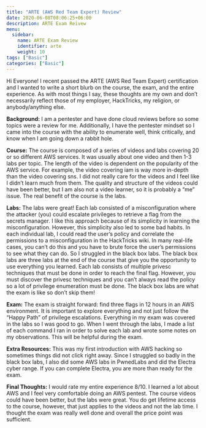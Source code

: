 ```yaml
---
title: "ARTE (AWS Red Team Expert) Review"
date: 2020-06-08T08:06:25+06:00
description: ARTE Exam Reivew
menu:
  sidebar:
    name: ARTE Exam Review
    identifier: arte
    weight: 10
tags: ["Basic"]
categories: ["Basic"]
---
```


Hi Everyone! 
I recent passed the ARTE (AWS Red Team Expert) certification and I wanted to write a short blurb on the course, the exam, and the entire experience. As with most things I say, these thoughts are my own and don’t necessarily reflect those of my employer, HackTricks, my religion, or anybody/anything else. 

**Background:** I am a pentester and have done cloud reviews before so some topics were a review for me. Additionally, I have the pentester mindset so I came into the course with the ability to enumerate well, think critically, and know when I am going down a rabbit hole. 

**Course:** The course is composed of a series of videos and labs covering 20 or so different AWS services. It was usually about one video and then 1-3 labs per topic. The length of the video is dependent on the popularity of the AWS service. For example, the video covering iam is way more in-depth than the video covering sns. I did not really care for the videos and I feel like I didn’t learn much from them. The quality and structure of the videos could have been better, but I am also not a video learner, so it is probably a “me” issue. The real benefit of the course is the labs. 

**Labs:** The labs were great! Each lab consisted of a misconfiguration where the attacker (you) could escalate privileges to retrieve a flag from the secrets manager. I like this approach because of its simplicity in learning the misconfiguration. However, this simplicity also led to some bad habits. In each individual lab, I could read the user’s policy and correlate the permissions to a misconfiguration in the HackTricks wiki. In many real-life cases, you can’t do this and you have to brute force the user’s permissions to see what they can do. So I struggled in the black box labs. The black box labs are three labs at the end of the course that give you the opportunity to use everything you learned. Each lab consists of multiple privesc techniques that must be done in order to reach the final flag. However, you must discover the privesc techniques and you can’t always read the policy so a lot of privilege enumeration must be done. The black box labs are what the exam is like so don’t skip them! 

**Exam:** The exam is straight forward: find three flags in 12 hours in an AWS environment. It is important to explore everything and not just follow the “Happy Path” of privilege escalations. Everything in my exam was covered in the labs so I was good to go. When I went through the labs, I made a list of each command I ran in order to solve each lab and wrote some notes on my observations. This will be helpful during the exam. 

**Extra Resources:** This was my first introduction with AWS hacking so sometimes things did not click right away. Since I struggled so badly in the black box labs, I also did some AWS labs in PwnedLabs and did the Electra cyber range. If you can complete Electra, you are more than ready for the exam. 

**Final Thoughts:** I would rate my entire experience 8/10. I learned a lot about AWS and I feel very comfortable doing an AWS pentest. The course videos could have been better, but the labs were great. You do get lifetime access to the course, however, that just applies to the videos and not the lab time. I thought the exam was really well done and overall the price point was sufficient.  



